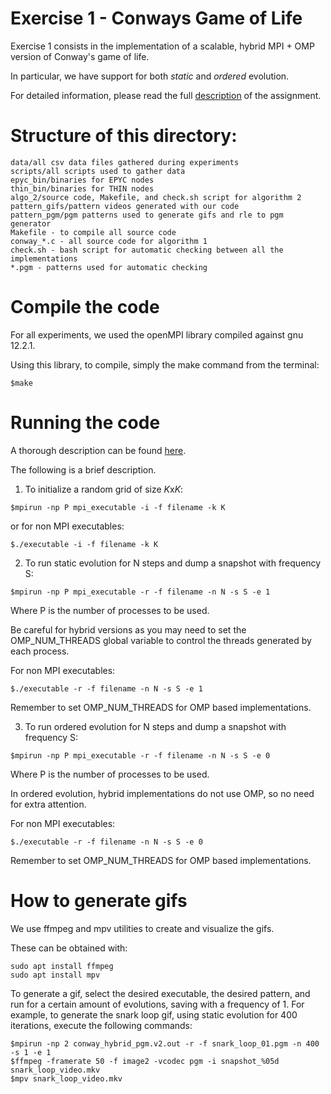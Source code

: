 # Exercise 1 - Conways Game of Life

Exercise 1 consists in the implementation of a scalable, hybrid MPI + OMP 
version of Conway's game of life. 

In particular, we have support for both *static* and *ordered* evolution. 

For detailed information, please read the full [description](https://github.com/Foundations-of-HPC/Foundations_of_HPC_2022/blob/main/Assignment/exercise1/Assignment_exercise1.pdf) of the 
assignment.

# Structure of this directory: 
```
data/all csv data files gathered during experiments 
scripts/all scripts used to gather data 
epyc_bin/binaries for EPYC nodes 
thin_bin/binaries for THIN nodes 
algo_2/source code, Makefile, and check.sh script for algorithm 2 
pattern_gifs/pattern videos generated with our code 
pattern_pgm/pgm patterns used to generate gifs and rle to pgm generator 
Makefile - to compile all source code 
conway_*.c - all source code for algorithm 1 
check.sh - bash script for automatic checking between all the implementations
*.pgm - patterns used for automatic checking

```
# Compile the code 

For all experiments, we used the openMPI library compiled against gnu 12.2.1. 

Using this library, to compile, simply the make command from the terminal:
```
$make
```
# Running the code
A thorough description can be found [here](https://github.com/Foundations-of-HPC/Foundations_of_HPC_2022/blob/main/Assignment/exercise1/Assignment_exercise1.pdf).

The following is a brief description.

1. To initialize a random grid of size $K$x$K$:
```
$mpirun -np P mpi_executable -i -f filename -k K 
```
or for non MPI executables: 
```
$./executable -i -f filename -k K 
```
2. To run static evolution for N steps and dump a snapshot with 
frequency S:
```
$mpirun -np P mpi_executable -r -f filename -n N -s S -e 1
```
Where P is the number of processes to be used. 

Be careful for hybrid versions as you may need to set the OMP_NUM_THREADS global 
variable to control the threads generated by each process.

For non MPI executables:
```
$./executable -r -f filename -n N -s S -e 1
```
Remember to set OMP_NUM_THREADS for OMP based implementations.

3. To run ordered evolution for N steps and dump a snapshot with
frequency S: 
```
$mpirun -np P mpi_executable -r -f filename -n N -s S -e 0
```
Where P is the number of processes to be used. 

In ordered evolution, hybrid implementations do not use OMP, so no need for 
extra attention.

For non MPI executables:
```
$./executable -r -f filename -n N -s S -e 0
```
Remember to set OMP_NUM_THREADS for OMP based implementations.

# How to generate gifs 
We use ffmpeg and mpv utilities to create and visualize the gifs. 

These can be obtained with: 
```
sudo apt install ffmpeg
sudo apt install mpv
```

To generate a gif, select the desired executable, the desired pattern, and run 
for a certain amount of evolutions, saving with a frequency of 1. 
For example, to generate the snark loop gif, using static evolution for 400 
iterations, execute the following commands: 
```
$mpirun -np 2 conway_hybrid_pgm.v2.out -r -f snark_loop_01.pgm -n 400 -s 1 -e 1
$ffmpeg -framerate 50 -f image2 -vcodec pgm -i snapshot_%05d snark_loop_video.mkv
$mpv snark_loop_video.mkv
```
